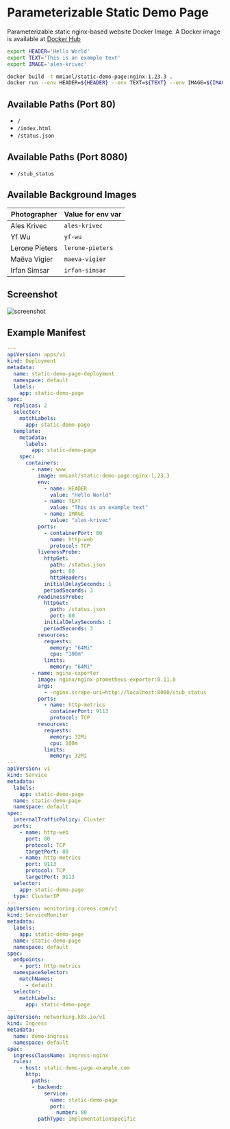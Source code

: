 # Parameterizable Static Demo Page
Parameterizable static nginx-based website Docker Image. A Docker image is available at [Docker Hub](https://hub.docker.com/r/mmianl/static-demo-page)

```sh
export HEADER='Hello World'
export TEXT='This is an example text'
export IMAGE='ales-krivec'

docker build -t mmianl/static-demo-page:nginx-1.23.3 .
docker run --env HEADER=${HEADER} --env TEXT=${TEXT} --env IMAGE=${IMAGE} -p 8080:80 mmianl/static-demo-page:nginx-1.23.3
```

## Available Paths (Port 80)
* `/`
* `/index.html`
* `/status.json`

## Available Paths (Port 8080)
* `/stub_status`

## Available Background Images
| Photographer     | Value for env var  |
|------------------|--------------------|
| Ales Krivec      | `ales-krivec`      |
| Yf Wu            | `yf-wu`            |
| Lerone Pieters   | `lerone-pieters`   |
| Maëva Vigier     | `maeva-vigier`     |
| Irfan Simsar     | `irfan-simsar`     |

## Screenshot
![screenshot](docs/screenshot.png)

## Example Manifest
```yaml
---
apiVersion: apps/v1
kind: Deployment
metadata:
  name: static-demo-page-deployment
  namespace: default
  labels:
    app: static-demo-page
spec:
  replicas: 2
  selector:
    matchLabels:
      app: static-demo-page
  template:
    metadata:
      labels:
        app: static-demo-page
    spec:
      containers:
        - name: www
          image: mmianl/static-demo-page:nginx-1.23.3
          env:
            - name: HEADER
              value: "Hello World"
            - name: TEXT
              value: "This is an example text"
            - name: IMAGE
              value: "ales-krivec"
          ports:
            - containerPort: 80
              name: http-web
              protocol: TCP
          livenessProbe:
            httpGet:
              path: /status.json
              port: 80
              httpHeaders:
            initialDelaySeconds: 1
            periodSeconds: 3
          readinessProbe:
            httpGet:
              path: /status.json
              port: 80
            initialDelaySeconds: 1
            periodSeconds: 3
          resources:
            requests:
              memory: "64Mi"
              cpu: "100m"
            limits:
              memory: "64Mi"
        - name: nginx-exporter
          image: nginx/nginx-prometheus-exporter:0.11.0
          args:
            - -nginx.scrape-uri=http://localhost:8080/stub_status
          ports:
            - name: http-metrics
              containerPort: 9113
              protocol: TCP
          resources:
            requests:
              memory: 32Mi
              cpu: 100m
            limits:
              memory: 32Mi
---
apiVersion: v1
kind: Service
metadata:
  labels:
    app: static-demo-page
  name: static-demo-page
  namespace: default
spec:
  internalTrafficPolicy: Cluster
  ports:
    - name: http-web
      port: 80
      protocol: TCP
      targetPort: 80
    - name: http-metrics
      port: 9113
      protocol: TCP
      targetPort: 9113
  selector:
    app: static-demo-page
  type: ClusterIP
---
apiVersion: monitoring.coreos.com/v1
kind: ServiceMonitor
metadata:
  labels:
    app: static-demo-page
  name: static-demo-page
  namespace: default
spec:
  endpoints:
    - port: http-metrics
  namespaceSelector:
    matchNames:
      - default
  selector:
    matchLabels:
      app: static-demo-page
---
apiVersion: networking.k8s.io/v1
kind: Ingress
metadata:
  name: demo-ingress
  namespace: default
spec:
  ingressClassName: ingress-nginx
  rules:
    - host: static-demo-page.example.com
      http:
        paths:
        - backend:
            service:
              name: static-demo-page
              port:
                number: 80
          pathType: ImplementationSpecific
```
